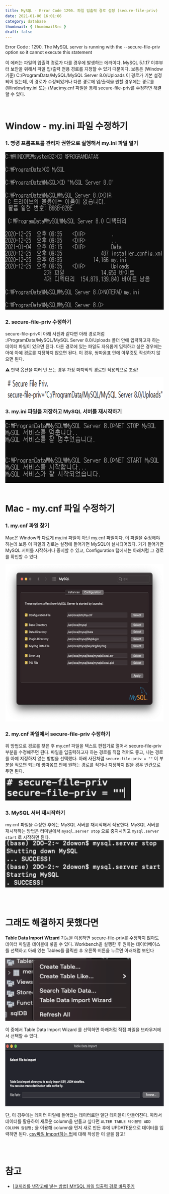 ```yaml
---
title: MySQL - Error Code 1290. 파일 입출력 경로 설정 (secure-file-priv)
date: 2021-01-06 16:01:66
category: database
thumbnail: { thumbnailSrc }
draft: false
---
```


Error Code : 1290. The MySQL server is running with the --secure-file-priv option so it cannot execute this statement

이 에러는 파일의 입출력 경로가 다를 경우에 발생하는 에러이다. MySQL 5.1.17 이후부터 보안을 위해서 파일 입/출력 전용 경로를 지정할 수 있기 때문이다. 보통은 (Window 기준) C:/ProgramData/MySQL/MySQL Server 8.0/Uploads 이 경로가 기본 설정되어 있는데, 이 경로가 수정되었거나 다른 경로에 입/출력을 원할 경우에는 경로를 (Window)my.ini 또는 (Mac)my.cnf 파일을 통해 secure-file-priv를 수정하면 해결할 수 있다.

</br>

# Window - my.ini 파일 수정하기

### 1. 명령 프롬프트를 관리자 권한으로 실행해서 my.ini 파일 열기

<img src="./image/csv2.png"  width="700" height="500">

### 2. secure-file-priv 수정하기

secure-file-priv이 아래 사진과 같다면 아래 경로처럼 :/ProgramData/MySQL/MySQL Server 8.0/Uploads 폴더 안에 입력하고자 하는 데이터 파일이 있으면 된다. 다른 경로에 있는 파일도 자유롭게 입력하고 싶은 경우에는 아예 아예 경로를 지정하지 않으면 된다. 이 경우, 쌍따옴표 안에 아무것도 작성하지 않으면 된다.

⚠️ 만약 옵션을 여러 번 쓰는 경우 가장 마지막의 경로만 적용되므로 조심!

<img src="./image/csv3.png"  width="600" height="70">

### 3. my.ini 파일을 저장하고 MySQL 서버를 재시작하기

<img src="./image/csv4.png"  width="700" height="200">

</br>
</br>

# Mac - my.cnf 파일 수정하기

### 1. my.cnf 파일 찾기

Mac은 Window와 다르게 my.ini 파일이 아닌 my.cnf 파일이다. 이 파일을 수정해야 하는데 보통 이 파일의 경로는 설정에 들어가면 MySQL이 설치되어있다. 거기 들어가면 MySQL 서버를 시작하거나 중지할 수 있고, Configuration 탭에서는 아래처럼 그 경로를 확인할 수 있다.

<img src="./image/error1290_1.png"  width="700" height="500">

### 2. my.cnf 파일에서 secure-file-priv 수정하기

위 방법으로 경로를 찾은 후 my.cnf 파일을 텍스트 편집기로 열어서 secure-file-priv 부분을 수정해주면 된다. 파일을 입출력하고자 하는 경로를 직접 적어도 좋고, 나는 경로를 아예 지정하지 않는 방법을 선택했다. 아래 사진처럼 `secure-file-priv = ""` 이 부분을 적으면 되는데 쌍따옴표 안에 원하는 경로를 적거나 지정하지 않을 경우 빈칸으로 두면 된다.

<img src="./image/error1290_2.png"  width="400" height="70">

### 3. MySQL 서버 재시작하기

my.cnf 파일을 수정한 후에는 MySQL 서버를 재시작해서 적용한다. MySQL 서버를 재시작하는 방법은 터미널에서 `mysql.server stop` 으로 중지시키고 `mysql.server start` 로 시작하면 된다.
<img src="./image/error1290_3.png"  width="600" height="150">

</br>
</br>

# 그래도 해결하지 못했다면

**Table Data Import Wizard** 기능을 이용하면 secure-file-priv를 수정하지 않아도 데이터 파일을 테이블에 넣을 수 있다. Workbench을 실행한 후 원하는 데이터베이스를 선택하고 아래 있는 Tables를 클릭한 후 오른쪽 버튼을 누르면 아래처럼 보인다

<img src="./image/error1290_4.png"  width="400" height="200">

이 중에서 Table Data Import Wizard 를 선택하면 아래처럼 직접 파일을 브라우저에서 선택할 수 있다.

<img src="./image/error1290_5.png"  width="700" height="200">

단, 이 경우에는 데이터 파일에 들어있는 데이터로만 일단 테이블이 만들어진다. 따라서 데이터를 활용하여 새로운 column을 만들고 싶다면 `ALTER TABLE 테이블명 ADD COLUMN 칼럼명;` 을 이용해 column을 먼저 새로 만든 후에 UPDATE문으로 데이터를 입력하면 된다. [csv파일 Import하는 법](https://2dowon.netlify.app/database/mysql---import-csv-file-to-table/)에 대해 작성한 이 글을 참고!

</br>
</br>

# 참고

- [[코끼리를 냉장고에 넣는 방법] MYSQL 파일 입출력 경로 바꿔주기](https://dololak.tistory.com/252)
